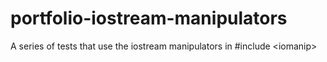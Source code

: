 # portfolio-iostream-manipulators
A series of tests that use the iostream manipulators in #include &lt;iomanip>
